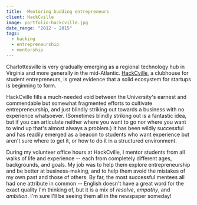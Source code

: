 ```yaml
---
title:  Mentoring budding entrepreneurs
client: HackCville
image: portfolio-hackcville.jpg
date_range: "2012 - 2015"
tags:
  - hacking
  - entrepreneurship
  - mentorship
---
```


Charlottesville is very gradually emerging as a regional technology hub in Virginia and more generally in the mid-Atlantic. [HackCville](http://hackcville.com), a clubhouse for student entrepreneurs, is great evidence that a solid ecosystem for startups is beginning to form.

HackCville fills a much-needed void between the University's earnest and commendable but somewhat fragmented efforts to cultivate entrepreneurship, and just blindly striking out towards a business with no experience whatsoever. (Sometimes blindly striking out is a fantastic idea, but if you can articulate neither where you want to go nor where you want to wind up that's almost always a problem.) It has been wildly successful and has readily emerged as a beacon to students who want experience but aren't sure where to get it, or how to do it in a structured environment.

During my volunteer office hours at HackCville, I mentor students from all walks of life and experience -- each from completely different ages, backgrounds, and goals. My job was to help them explore entrepreneurship and be better at business-making, and to help them avoid the mistakes of my own past and those of others. By far, the most successful mentees all had one attribute in common -- English doesn't have a great word for the exact quality I'm thinking of, but it is a mix of _resolve_, _empathy_, and _ambition_. I'm sure I'll be seeing them all in the newspaper someday!